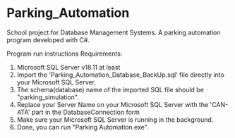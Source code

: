 # Parking_Automation
School project for Database Management Systems.
A parking automation program developed with C#.

Program run instructions
Requirements:

1) Microsoft SQL Server v18.11 at least
2) Import the 'Parking_Automation_Database_BackUp.sql' file directly into your Microsoft SQL Server.
3) The schema(database) name of the imported SQL file should be "parking_simulation".
4) Replace your Server Name on your Microsoft SQL Server with the 'CAN-ATA' part in the DatabaseConnection form
5) Make sure your Microsoft SQL Server is running in the background.
6) Done, you can run "Parking Automation.exe".
